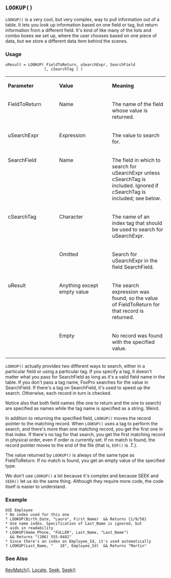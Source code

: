 ## `LOOKUP()`

`LOOKUP()` is a very cool, but very complex, way to pull information out of a table. It lets you look up information based on one field or tag, but return information from a different field. It's kind of like many of the lists and combo boxes we set up, where the user chooses based on one piece of data, but we store a different data item behind the scenes.

### Usage

```foxpro
uResult = LOOKUP( FieldToReturn, uSearchExpr, SearchField
                 [, cSearchTag ] )
```
<table>
<tr>
  <td width="32%" valign="top">
  <p><b>Parameter</b></p>
  </td>
  <td width="23%" valign="top">
  <p><b>Value</b></p>
  </td>
  <td width="45%" valign="top">
  <p><b>Meaning</b></p>
  </td>
 </tr>
<tr>
  <td width="32%" valign="top">
  <p>FieldToReturn</p>
  </td>
  <td width="23%" valign="top">
  <p>Name</p>
  </td>
  <td width="45%" valign="top">
  <p>The name of the field whose value is returned.</p>
  </td>
 </tr>
<tr>
  <td width="32%" valign="top">
  <p>uSearchExpr</p>
  </td>
  <td width="23%" valign="top">
  <p>Expression</p>
  </td>
  <td width="45%" valign="top">
  <p>The value to search for.</p>
  </td>
 </tr>
<tr>
  <td width="32%" valign="top">
  <p>SearchField</p>
  </td>
  <td width="23%" valign="top">
  <p>Name</p>
  </td>
  <td width="45%" valign="top">
  <p>The field in which to search for uSearchExpr unless cSearchTag is included. Ignored if cSearchTag is included; see below.<b ></b></p>
  </td>
 </tr>
<tr>
  <td width="32%" rowspan="2" valign="top">
  <p>cSearchTag</p>
  </td>
  <td width="23%" valign="top">
  <p>Character</p>
  </td>
  <td width="45%" valign="top">
  <p>The name of an index tag that should be used to search for uSearchExpr.</p>
  </td>
 </tr>
<tr>
  <td width="33%" valign="top">
  <p>Omitted</p>
  </td>
  <td width="67%" valign="top">
  <p>Search for uSearchExpr in the field SearchField.</p>
  </td>
 </tr>
<tr>
  <td width="32%" rowspan="2" valign="top">
  <p>uResult</p>
  </td>
  <td width="23%" valign="top">
  <p>Anything except empty value</p>
  </td>
  <td width="45%" valign="top">
  <p>The search expression was found, so the value of FieldToReturn for that record is returned.</p>
  </td>
 </tr>
<tr>
  <td width="33%" valign="top">
  <p>Empty</p>
  </td>
  <td width="67%" valign="top">
  <p>No record was found with the specified value.</p>
  </td>
 </tr>
</table>

`LOOKUP()` actually provides two different ways to search, either in a particular field or using a particular tag. If you specify a tag, it doesn't matter what you pass for SearchField as long as it's a valid field name in the table. If you don't pass a tag name, FoxPro searches for the value in SearchField. If there's a tag on SearchField, it's used to speed up the search. Otherwise, each record in turn is checked.

Notice also that both field names (the one to return and the one to search) are specified as names while the tag name is specified as a string. Weird.

In addition to returning the specified field, `LOOKUP()` moves the record pointer to the matching record. When `LOOKUP()` uses a tag to perform the search, and there's more than one matching record, you get the first one in that index. If there's no tag for that search, you get the first matching record in physical order, even if order is currently set. If no match is found, the record pointer moves to the end of the file (that is, `EOF()` is .T.).

The value returned by `LOOKUP()` is always of the same type as FieldToReturn. If no match is found, you get an empty value of the specified type.

We don't use `LOOKUP()` a lot because it's complex and because SEEK and `SEEK()` let us do the same thing. Although they require more code, the code itself is easier to understand.

### Example

```foxpro
USE Employee
* No index used for this one
? LOOKUP(Birth_Date, "Laura", First_Name)  && Returns {1/9/58}
* Use name index. Specification of Last_Name is ignored, but
* aids in readability
? LOOKUP(Home_Phone, "FULLER", Last_Name, "Last_Name")
  && Returns "(206) 555-9482"
* Since there's an index on Employee_Id, it's used automatically
? LOOKUP(Last_Name, "   10", Employee_Id)  && Returns "Martin"
```
### See Also

[KeyMatch()](s4g269.md), [Locate](s4g042.md), [Seek](s4g267.md), [Seek()](s4g267.md)